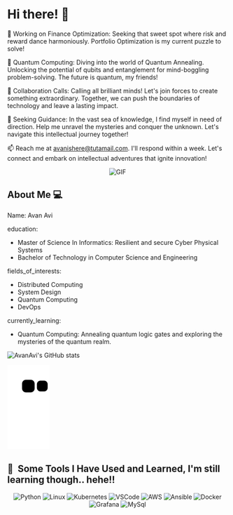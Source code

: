 # Hi there! 👋




🔭 Working on Finance Optimization: Seeking that sweet spot where risk and reward dance harmoniously. Portfolio Optimization is my current puzzle to solve!

🌱 Quantum Computing: Diving into the world of Quantum Annealing. Unlocking the potential of qubits and entanglement for mind-boggling problem-solving. The future is quantum, my friends!

👯 Collaboration Calls: Calling all brilliant minds! Let's join forces to create something extraordinary. Together, we can push the boundaries of technology and leave a lasting impact.

🤔 Seeking Guidance: In the vast sea of knowledge, I find myself in need of direction. Help me unravel the mysteries and conquer the unknown. Let's navigate this intellectual journey together!

📫 Reach me at avanishere@tutamail.com. I'll respond within a week. Let's connect and embark on intellectual adventures that ignite innovation!



<p align="center">
  <img src="https://media.giphy.com/media/l2vK7msJ65XF6y2w22/giphy.gif" width="480" height="270" alt="GIF">
</p>

## About Me 💻


Name: Avan Avi 

education:
- Master of Science In Informatics: Resilient and secure Cyber Physical Systems
- Bachelor of Technology in Computer Science and Engineering

fields_of_interests:
- Distributed Computing
- System Design
- Quantum Computing
- DevOps

currently_learning:
- Quantum Computing: Annealing quantum logic gates and exploring the mysteries of the quantum realm.

![AvanAvi's GitHub stats](https://github-readme-stats.vercel.app/api?username=AvanAvi&show_icons=true&theme=great-gatsby)



![Snake animation](https://github.com/AvanAvi/AvanAvi/blob/output/github-contribution-grid-snake.svg)

<h2> 🚀 &nbsp;Some Tools I Have Used and Learned, I'm still learning though.. hehe!!</h2>
<p align="center">
  <img src="https://cdn.jsdelivr.net/gh/devicons/devicon/icons/python/python-original-wordmark.svg" alt="Python" width="45" height="45"/>
  <img src="https://cdn.jsdelivr.net/gh/devicons/devicon/icons/linux/linux-original.svg" alt="Linux" width="45" height="45"/>
  <img src="https://cdn.jsdelivr.net/gh/devicons/devicon/icons/kubernetes/kubernetes-plain-wordmark.svg" alt="Kubernetes" width="45" height="45"/>
  <img src="https://cdn.jsdelivr.net/gh/devicons/devicon/icons/vscode/vscode-original.svg" alt="VSCode" width="45" height="45"/>
  <img src="https://cdn.jsdelivr.net/gh/devicons/devicon/icons/amazonwebservices/amazonwebservices-plain-wordmark.svg" alt="AWS" width="45" height="45"/>
  <img src="https://cdn.jsdelivr.net/gh/devicons/devicon/icons/ansible/ansible-original-wordmark.svg" alt="Ansible" width="45" height="45"/>
  <img src="https://cdn.jsdelivr.net/gh/devicons/devicon/icons/docker/docker-original-wordmark.svg" alt="Docker" width="45" height="45"/>
  <img src="https://cdn.jsdelivr.net/gh/devicons/devicon/icons/grafana/grafana-original-wordmark.svg" alt="Grafana" width="45" height="45"/>

  <img src="https://cdn.jsdelivr.net/gh/devicons/devicon/icons/mysql/mysql-original-wordmark.svg" alt="MySql" width="45" height="45"/> 
          

</p>

